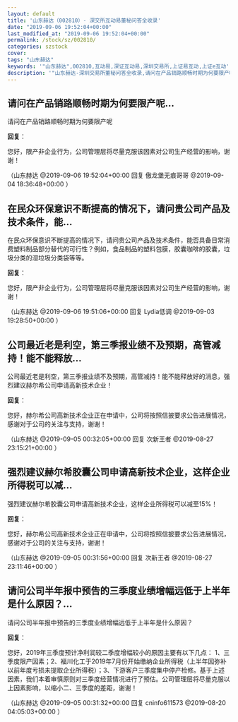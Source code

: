 ```yaml
---
layout: default
title: '山东赫达（002810）- 深交所互动易董秘问答全收录'
date: "2019-09-06 19:52:04+00:00"
last_modified_at: "2019-09-06 19:52:04+00:00"
permalink: /stock/sz/002810/
categories: szstock
cover: 
tags: "山东赫达"
keywords: '"山东赫达",002810,互动易,深证互动易,深圳交易所,上证易互动,上证e互动'
description: '"山东赫达-深圳交易所董秘问答全收录,请问在产品销路顺畅时期为何要限产呢"'
---
```


## 请问在产品销路顺畅时期为何要限产呢...

请问在产品销路顺畅时期为何要限产呢

**回复**：

您好，限产非企业行为，公司管理层将尽量克服该因素对公司生产经营的影响，谢谢！ 

（山东赫达  @2019-09-06 19:52:04+00:00 回复 傲龙堡无痕哥哥  @2019-09-04 18:36:48+00:00 ）

## 在民众环保意识不断提高的情况下，请问贵公司产品及技术条件，能...

在民众环保意识不断提高的情况下，请问贵公司产品及技术条件，能否具备日常消费塑料制品部分替代的可行性？例如，食品制品的塑料包膜，胶囊咖啡的胶囊，垃圾分类的湿垃圾分类袋等等。

**回复**：

您好，限产非企业行为，公司管理层将尽量克服该因素对公司生产经营的影响，谢谢！ 

（山东赫达  @2019-09-06 19:51:06+00:00 回复 Lydia低调  @2019-09-03 19:28:50+00:00 ）

## 公司最近老是利空，第三季报业绩不及预期，高管减持！能不能释放...

公司最近老是利空，第三季报业绩不及预期，高管减持！能不能释放好的消息，强烈建议赫尔希公司申请高新技术企业！

**回复**：

您好，赫尔希公司高新技术企业正在申请中，公司将按照信披要求公告进展情况，感谢对于公司的关注与支持，谢谢！ 

（山东赫达  @2019-09-05 00:32:05+00:00 回复 次新王者  @2019-08-27 23:15:21+00:00 ）

## 强烈建议赫尔希胶囊公司申请高新技术企业，这样企业所得税可以减...

强烈建议赫尔希胶囊公司申请高新技术企业，这样企业所得税可以减至15%！

**回复**：

您好，赫尔希公司高新技术企业正在申请中，公司将按照信披要求公告进展情况，感谢对于公司的关注与支持，谢谢！ 

（山东赫达  @2019-09-05 00:31:56+00:00 回复 次新王者  @2019-08-27 23:11:46+00:00 ）

## 请问公司半年报中预告的三季度业绩增幅远低于上半年是什么原因？...

请问公司半年报中预告的三季度业绩增幅远低于上半年是什么原因？

**回复**：

您好，2019年三季度预计净利润较二季度增幅较小的原因主要有以下几点：
1、三季度限产因素；2、福川化工于2019年7月份开始缴纳企业所得税（上半年因弥补以前年度亏损未提取企业所得税）；3、下游客户三季度集中停产检修。基于上述因素，我们本着审慎原则对三季度经营情况进行了预估。公司管理层将尽量克服以上因素影响，以缩小二、三季度的差距，谢谢！ 

（山东赫达  @2019-09-05 00:31:32+00:00 回复 cninfo611573  @2019-08-20 04:05:03+00:00 ）


